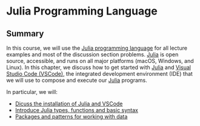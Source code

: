 # Julia Programming Language

## Summary
In this course, we will use the [Julia programming language](https://julialang.org) for all lecture examples and most of the discussion section problems. [Julia](https://julialang.org) is open source, accessible, and runs on all major platforms (macOS, Windows, and Linux). In this chapter, we discuss how to get started with [Julia](https://julialang.org) and [Visual Studio Code (VSCode)](https://code.visualstudio.com), the integrated development environment (IDE) that we will use to compose and execute our [Julia](https://julialang.org) programs. 

In particular, we will:
* [Dicuss the installation of Julia and VSCode](./julia-installation.md)
* [Introduce Julia types, functions and basic syntax](./julia-basics.md)
* [Packages and patterns for working with data](./julia-data.md)
